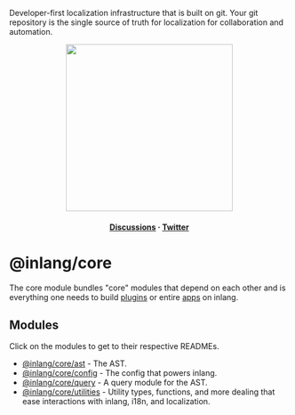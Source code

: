 Developer-first localization infrastructure that is built on git. Your git repository is the single source of truth for localization for collaboration and automation.

<div>
    <p align="center">
        <img width="300" src="https://cdn.jsdelivr.net/gh/inlang/inlang/assets/logo-white-background.png"/>
    </p>
    <h4 align="center">
        <!-- <a href="https://inlang.com/documentation" target="_blank">Get Started</a>
        ·  -->
        <a href="https://github.com/inlang/inlang/discussions" target="_blank">Discussions</a> · <a href="https://twitter.com/inlangHQ" target="_blank">Twitter</a>
    </h4>
</div>

# @inlang/core

The core module bundles "core" modules that depend on each other and is everything one needs to build [plugins](https://inlang.com/documentation/plugins) or entire [apps](https://inlang.com/documentation/build-on-inlang) on inlang.

## Modules

Click on the modules to get to their respective READMEs.

- [@inlang/core/ast](https://github.com/inlang/inlang/tree/main/source-code/core/src/ast/) - The AST.
- [@inlang/core/config](https://github.com/inlang/inlang/tree/main/source-code/core/src/config/) - The config that powers inlang.
- [@inlang/core/query](https://github.com/inlang/inlang/tree/main/source-code/core/src/query/) - A query module for the AST.
- [@inlang/core/utilities](https://github.com/inlang/inlang/tree/main/source-code/core/src/utilities/) - Utility types, functions, and more dealing that ease interactions with inlang, i18n, and localization.
